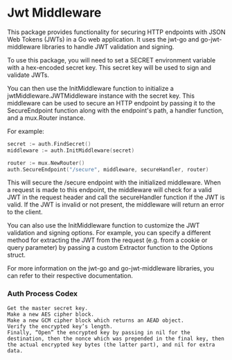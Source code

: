 # Jwt Middleware
This package provides functionality for securing HTTP endpoints with JSON Web Tokens (JWTs) in a Go web application. It uses the jwt-go and go-jwt-middleware libraries to handle JWT validation and signing.

To use this package, you will need to set a SECRET environment variable with a hex-encoded secret key. This secret key will be used to sign and validate JWTs.

You can then use the InitMiddleware function to initialize a jwtMiddleware.JWTMiddleware instance with the secret key. This middleware can be used to secure an HTTP endpoint by passing it to the SecureEndpoint function along with the endpoint's path, a handler function, and a mux.Router instance.

For example:

```go
secret := auth.FindSecret()
middleware := auth.InitMiddleware(secret)

router := mux.NewRouter()
auth.SecureEndpoint("/secure", middleware, secureHandler, router)
```

This will secure the /secure endpoint with the initialized middleware. When a request is made to this endpoint, the middleware will check for a valid JWT in the request header and call the secureHandler function if the JWT is valid. If the JWT is invalid or not present, the middleware will return an error to the client.

You can also use the InitMiddleware function to customize the JWT validation and signing options. For example, you can specify a different method for extracting the JWT from the request (e.g. from a cookie or query parameter) by passing a custom Extractor function to the Options struct.

For more information on the jwt-go and go-jwt-middleware libraries, you can refer to their respective documentation.



### Auth Process Codex

    Get the master secret key.
    Make a new AES cipher block.
    Make a new GCM cipher block which returns an AEAD object.
    Verify the encrypted key’s length.
    Finally, “Open” the encrypted key by passing in nil for the destination, then the nonce which was prepended in the final key, then the actual encrypted key bytes (the latter part), and nil for extra data.
